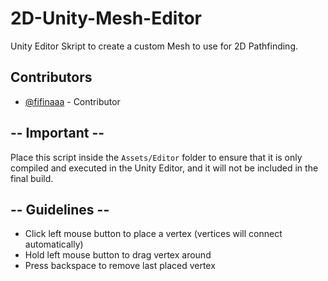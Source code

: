# 2D-Unity-Mesh-Editor
Unity Editor Skript to create a custom Mesh to use for 2D Pathfinding.

## Contributors
- [@fifinaaa](https://github.com/fifinaaa) - Contributor

## -- Important --
Place this script inside the `Assets/Editor` folder to ensure that it is only compiled and executed in the Unity Editor, and it will not be included in the final build.

## -- Guidelines --
- Click left mouse button to place a vertex (vertices will connect automatically)
- Hold left mouse button to drag vertex around
- Press backspace to remove last placed vertex
